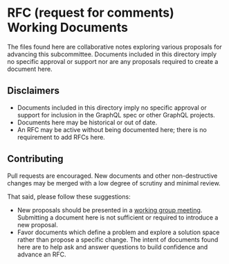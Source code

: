 # RFC (request for comments) Working Documents

The files found here are collaborative notes exploring various proposals for advancing this subcommittee. Documents included in this directory imply no specific approval or support nor are any proposals required to create a document here.

## Disclaimers

* Documents included in this directory imply no specific approval or support for inclusion in the GraphQL spec or other GraphQL projects.
* Documents here may be historical or out of date.
* An RFC may be active without being documented here; there is no requirement to add RFCs here.

## Contributing

Pull requests are encouraged. New documents and other non-destructive changes may be merged with a low degree of scrutiny and minimal review.

That said, please follow these suggestions:

* New proposals should be presented in a [working group meeting](../agendas). Submitting a document here is not sufficient or required to introduce a new proposal.
* Favor documents which define a problem and explore a solution space rather than propose a specific change. The intent of documents found here are to help ask and answer questions to build confidence and advance an RFC.
